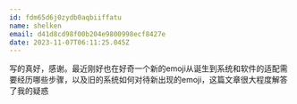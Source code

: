 ```yaml
---
id: fdm65d6j0zydb0aqbiiffatu
name: shelken
email: d41d8cd98f00b204e9800998ecf8427e
date: 2023-11-07T06:11:25.045Z
---
```

写的真好，感谢。最近刚好也在好奇一个新的emoji从诞生到系统和软件的适配需要经历哪些步骤，以及旧的系统如何对待新出现的emoji，这篇文章很大程度解答了我的疑惑
